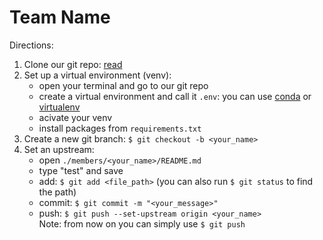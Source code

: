 # Team Name

Directions:

1. Clone our git repo: [read](https://docs.github.com/en/github/creating-cloning-and-archiving-repositories/cloning-a-repository)
2. Set up a virtual environment (venv):
    - open your terminal and go to our git repo
    - create a virtual environment and call it ```.env```: you can use [conda](https://conda.io/projects/conda/en/latest/user-guide/tasks/manage-environments.html#activating-an-environment) or [virtualenv](https://packaging.python.org/guides/installing-using-pip-and-virtual-environments/) 
    - acivate your venv
    - install packages from ```requirements.txt``` 
3. Create a new git branch: ```$ git checkout -b <your_name>```
4. Set an upstream: 
    - open ```./members/<your_name>/README.md```
    - type "test" and save
    - add: ```$ git add <file_path>``` (you can also run ```$ git status``` to find the path)
    - commit: ```$ git commit -m "<your_message>"```
    - push: ```$ git push --set-upstream origin <your_name>```<br>
    Note: from now on you can simply use ```$ git push```
 